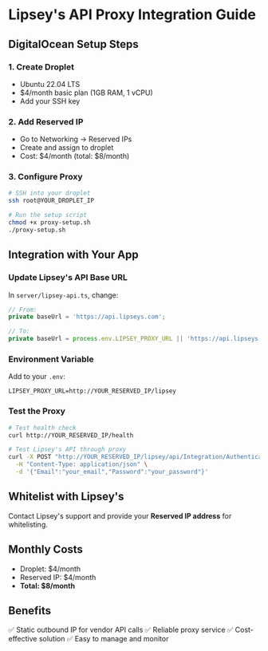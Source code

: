 # Lipsey's API Proxy Integration Guide

## DigitalOcean Setup Steps

### 1. Create Droplet
- Ubuntu 22.04 LTS
- $4/month basic plan (1GB RAM, 1 vCPU)  
- Add your SSH key

### 2. Add Reserved IP
- Go to Networking → Reserved IPs
- Create and assign to droplet
- Cost: $4/month (total: $8/month)

### 3. Configure Proxy
```bash
# SSH into your droplet
ssh root@YOUR_DROPLET_IP

# Run the setup script
chmod +x proxy-setup.sh
./proxy-setup.sh
```

## Integration with Your App

### Update Lipsey's API Base URL
In `server/lipsey-api.ts`, change:

```typescript
// From:
private baseUrl = 'https://api.lipseys.com';

// To:
private baseUrl = process.env.LIPSEY_PROXY_URL || 'https://api.lipseys.com';
```

### Environment Variable
Add to your `.env`:
```
LIPSEY_PROXY_URL=http://YOUR_RESERVED_IP/lipsey
```

### Test the Proxy
```bash
# Test health check
curl http://YOUR_RESERVED_IP/health

# Test Lipsey's API through proxy
curl -X POST "http://YOUR_RESERVED_IP/lipsey/api/Integration/Authentication/Login" \
  -H "Content-Type: application/json" \
  -d '{"Email":"your_email","Password":"your_password"}'
```

## Whitelist with Lipsey's
Contact Lipsey's support and provide your **Reserved IP address** for whitelisting.

## Monthly Costs
- Droplet: $4/month
- Reserved IP: $4/month  
- **Total: $8/month**

## Benefits
✅ Static outbound IP for vendor API calls
✅ Reliable proxy service
✅ Cost-effective solution
✅ Easy to manage and monitor